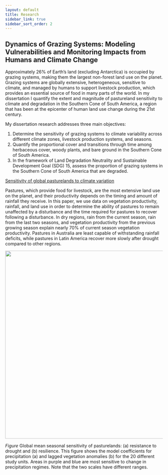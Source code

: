 ```yaml
---
layout: default
title: Research
sidebar_link: true
sidebar_sort_order: 2
---
```


## Dynamics of Grazing Systems: Modeling Vulnerabilities and Monitoring Impacts from Humans and Climate Change

Approximately 26% of Earth’s land (excluding Antarctica) is occupied by grazing systems, making them the largest non-forest land use on the planet. Grazing systems are globally extensive, heterogeneous, sensitive to climate, and managed by humans to support livestock production, which provides an essential source of food in many parts of the world. In my dissertation I quantify the extent and magnitude of pastureland sensitivity to climate and degradation in the Southern Cone of South America, a region that has been at the epicenter of human land use change during the 21st century.

My dissertation research addresses three main objectives: 

1. Determine the sensitivity of grazing systems to climate variability across different climate zones, livestock production systems, and seasons. 
2. Quantify the proportional cover and transitions through time among herbaceous cover, woody plants, and bare ground in the Southern Cone of South America. 
3. In the framework of Land Degradation Neutrality and Sustainable Development Goal (SDG) 15, assess the proportion of grazing systems in the Southern Cone of South America that are degraded. 

<p><a href="https://agupubs.onlinelibrary.wiley.com/doi/full/10.1029/2019EF001316">Sensitivity of global pasturelands to climate variation</a><br>
<p>Pastures, which provide food for livestock, are the most extensive land use on the planet, and their productivity depends on the timing and amount of rainfall they receive. In this paper, we use data on vegetation productivity, rainfall, and land use in order to determine the ability of pastures to remain unaffected by a disturbance and the time required for pastures to recover following a disturbance. In dry regions, rain from the current season, rain from the last two seasons, and vegetation productivity from the previous growing season explain nearly 70% of current season vegetation productivity. Pastures in Australia are least capable of withstanding rainfall deficits, while pastures in Latin America recover more slowly after drought compared to other regions.<br>
	
<p> <img style="float: center;" src="../images/Figure5_new_full.png" width="800" height="600"> <br>

*Figure* Global mean seasonal sensitivity of pasturelands: (a) resistance to drought and (b) resilience. This figure shows the model coefficients for precipitation (a) and lagged vegetation anomalies (b) for the 20 different study units. Areas in purple and blue are most sensitive to change in precipitation regimes. Note that the two scales have different ranges.
			

